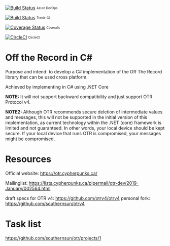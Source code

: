 [![Build Status](https://dev.azure.com/OffTheRecordv4/OTRv4/_apis/build/status/southernsun.otr?branchName=master)](https://dev.azure.com/OffTheRecordv4/OTRv4/_build/latest?definitionId=1&branchName=master) <sub><sup>Azure DevOps</sup></sub>

[![Build Status](https://travis-ci.org/southernsun/otr.svg?branch=master)](https://travis-ci.org/southernsun/otr) <sub><sup>Travis-CI</sup></sub>

[![Coverage Status](https://coveralls.io/repos/github/southernsun/otr/badge.svg?branch=master)](https://coveralls.io/github/southernsun/otr?branch=master) <sub><sup>Coveralls</sup></sub>

[![CircleCI](https://circleci.com/gh/southernsun/otr.svg?style=svg)](https://circleci.com/gh/southernsun/otr) <sub><sup>CircleCI</sup></sub>

# Off the Record in C#

Purpose and intend: to develop a C# implementation of the Off The Record library that can be used cross platform.

Achieved by implementing in C# using .NET Core

**NOTE:** It will not support backward compatibility and just support OTR Protocol v4.

**NOTE2:** Although OTR recommends secure deletion of intermediate values and messages, 
this will not be supported in the initial version of this implementation, as current technology within the .NET (core) framework is limited and not guaranteed.
In other words, your local device should be kept secure. If your local device that runs OTR is compromised, your messages might be compromised.

# Resources

Official website: https://otr.cypherpunks.ca/

Mailinglist: https://lists.cypherpunks.ca/pipermail/otr-dev/2019-January/002564.html

draft specs for OTR v4: https://github.com/otrv4/otrv4
personal fork: https://github.com/southernsun/otrv4

# Task list

https://github.com/southernsun/otr/projects/1

